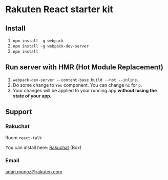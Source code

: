 # Rakuten React starter kit

## Install

1. `npm install -g webpack`
1. `npm install -g webpack-dev-server`
1. `npm install`

## Run server with HMR (Hot Module Replacement)
1. `webpack-dev-server --content-base build --hot --inline`.
1. Do some change to `Yes` component. You can change `h1` for `p`.
1. Your changes will be applied to your running app **without losing the state of your app**.

## Support

### Rakuchat

Room `react-talk`

You can install here: [Rakuchat](https://rak.box.com/s/mb38gzaxtidkd25aqebcz2udh91ydt2s) (Box)

### Email

adan.munoz@rakuten.com